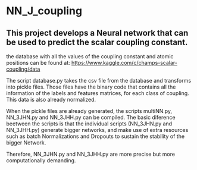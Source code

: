 # NN_J_coupling
## This project develops a Neural network that can be used to predict the scalar coupling constant.

the database with all the values of the coupling constant and atomic positions can be found at: https://www.kaggle.com/c/champs-scalar-coupling/data

The script database.py takes the csv file from the database and transforms into pickle files. Those files have the binary code that contains all the information of the labels and features matrices, for each class of coupling. This data is also already normalized.

When the pickle files are already generated, the scripts multiNN.py, NN_3JHN.py and NN_3JHH.py can be compiled. The basic diference beetween the scripts is that the individual scripts (NN_3JHN.py and NN_3JHH.py) generate bigger networks, and make use of extra resources such as batch Normalizations and Dropouts to sustain the stability of the bigger Network.

Therefore, NN_3JHN.py and NN_3JHH.py are more precise but more  computationally demanding.
